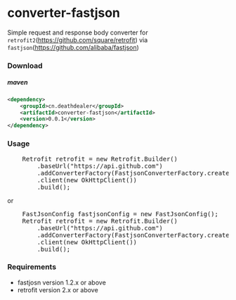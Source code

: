# converter-fastjson
Simple request and response body converter for `retrofit2`(https://github.com/square/retrofit) via `fastjson`(https://github.com/alibaba/fastjson)

### Download
##### maven
```xml
<dependency>
    <groupId>cn.deathdealer</groupId>
    <artifactId>converter-fastjson</artifactId>
    <version>0.0.1</version>
</dependency>
```
### Usage
<pre>
    Retrofit retrofit = new Retrofit.Builder()
        .baseUrl("https://api.github.com")
        .addConverterFactory(FastjsonConverterFactory.create())
        .client(new OkHttpClient())
        .build();
</pre>
or
<pre>
    FastJsonConfig fastjsonConfig = new FastJsonConfig();
    Retrofit retrofit = new Retrofit.Builder()
        .baseUrl("https://api.github.com")
        .addConverterFactory(FastjsonConverterFactory.create().config(fastjsonConfig))
        .client(new OkHttpClient())
        .build();
</pre>

### Requirements
- fastjosn version 1.2.x or above
- retrofit version 2.x or above
